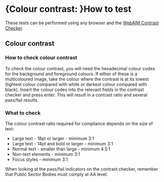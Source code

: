 # {Colour contrast: }How to test

These tests can be performed using any browser and the [WebAIM Contrast Checker](https://webaim.org/resources/contrastchecker/).

## Colour contrast

### How to check colour contrast

To check the colour contrast, you will need the hexadecimal colour codes for the background and foreground colours. If either of these is a multicoloured image, take the colour where the contrast is at its lowest (lightest colour compared with white or darkest colour compared with black). Insert the colour codes into the relevant fields in the contrast checker and press enter. This will result in a contrast ratio and several pass/fail results.

### What to check

The colour contrast ratio required for compliance depends on the size of text:

- Large text - 18pt or larger - minimum 3:1
- Large text - 14pt and bold or larger - minimum 3:1
- Normal text - smaller than large - minimum 4.5:1
- Non-text elements - minimum 3:1
- Focus styles - minimum 3:1

When looking at the pass/fail indicators on the contrast checker, remember that Public Sector Bodies must comply at AA level.
